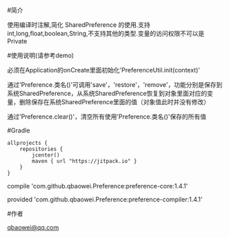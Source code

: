 #简介


使用编译时注解,简化 SharedPreference 的使用.支持int,long,float,boolean,String,不支持其他的类型.变量的访问权限不可以是 Private


#使用说明(请参考demo)


必须在Application的onCreate里面初始化'PreferenceUtil.init(context)'

通过'Preference.类名()'可调用'save'，'restore'，'remove'，功能分别是保存到系统SharedPreference，从系统SharedPreference恢复到对象里面对应的变量，删除保存在系统SharedPreference里面的值（对象值此时并没有修改）

通过'Preference.clear()'，清空所有使用'Preference.类名()'保存的所有值


#Gradle


    allprojects {
        repositories {
            jcenter()
            maven { url "https://jitpack.io" }
        }
    }

compile 'com.github.qbaowei.Preference:preference-core:1.4.1'

provided 'com.github.qbaowei.Preference:preference-compiler:1.4.1'


#作者


qbaowei@qq.com


